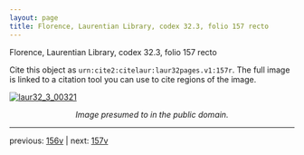 ```yaml
---
layout: page
title: Florence, Laurentian Library, codex 32.3, folio 157 recto
---
```


Florence, Laurentian Library, codex 32.3, folio 157 recto

Cite this object as `urn:cite2:citelaur:laur32pages.v1:157r`.  The full image is linked to a citation tool you can use to cite regions of the image.

[![laur32_3_00321](http://www.homermultitext.org/iipsrv?IIIF=/project/homer/pyramidal/deepzoom/citelaur/laur32imgs/v1/laur32_3_00321.tif/full/800,/0/default.jpg)](http://www.homermultitext.org/ict2/?urn=urn:cite2:citelaur:laur32imgs.v1:laur32_3_00321) 

<p style="text-align: center; font-style: italic;">Image presumed to in the public domain.</p>

---

previous: [156v](../156v/) | next: [157v](../157v/)
